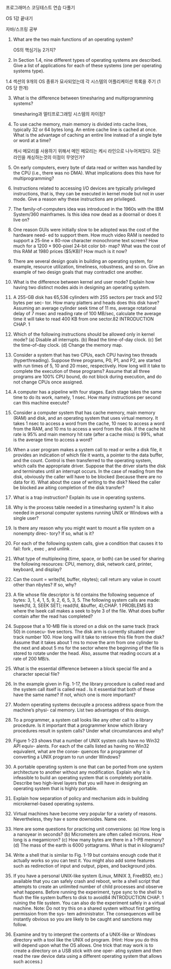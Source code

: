 프로그래머스 코딩테스트 연습 다풀기

OS 1강 끝내기

자바/스프링 공부

1. What are the two main functions of an operating system?

    OS의 핵심기능 2가지?

2. In Section 1.4, nine different types of operating systems are described. Give a list of
    applications for each of these systems (one per operating systems type).

  1.4 섹션의 9개의 OS 종류가 묘사되었는데 각 시스템의 어플리케이션 목록을 주기 (1 OS 당 한개)

3. What is the difference between timesharing and multiprogramming systems?

    timesharing과 멀티프로그래밍 시스템의 차이점?

4. To use cache memory, main memory is divided into cache lines, typically 32 or 64
    bytes long. An entire cache line is cached at once. What is the advantage of caching an entire line instead of a single byte or word at a time?

    캐시 메모리를 사용하기 위해서 메인 메모리는 케시 라인으로 나누어져있다. 모든 라인을 캐싱하는것의 이점이 무엇인가?
    
5. On early computers, every byte of data read or written was handled by the CPU (i.e.,
     there was no DMA). What implications does this have for multiprogramming?

6. Instructions related to accessing I/O devices are typically privileged instructions, that
     is, they can be executed in kernel mode but not in user mode. Give a reason why these
       instructions are privileged.

7. The family-of-computers idea was introduced in the 1960s with the IBM System/360
     mainframes. Is this idea now dead as a doornail or does it live on?

8. One reason GUIs were initially slow to be adopted was the cost of the hardware need-
     ed to support them. How much video RAM is needed to support a 25-line × 80-row
       character monochrome text screen? How much for a 1200 × 900-pixel 24-bit color bit-
       map? What was the cost of this RAM at 1980 prices ($5/KB)? How much is it now?

9. There are several design goals in building an operating system, for example, resource
     utilization, timeliness, robustness, and so on. Give an example of two design goals that
       may contradict one another.

10. What is the difference between kernel and user mode? Explain how having two distinct
     modes aids in designing an operating system.

11. A 255-GB disk has 65,536 cylinders with 255 sectors per track and 512 bytes per sec-
      tor. How many platters and heads does this disk have? Assuming an average cylinder
      seek time of 11 ms, average rotational delay of 7 msec and reading rate of 100 MB/sec,
      calculate the average time it will take to read 400 KB from one sector.82
      INTRODUCTION
      CHAP. 1

12. Which of the following instructions should be allowed only in kernel mode?
      (a) Disable all interrupts.
      (b) Read the time-of-day clock.
      (c) Set the time-of-day clock.
      (d) Change the memory map.

13. Consider a system that has two CPUs, each CPU having two threads (hyperthreading).
      Suppose three programs, P0, P1, and P2, are started with run times of 5, 10 and 20
      msec, respectively. How long will it take to complete the execution of these programs?
      Assume that all three programs are 100% CPU bound, do not block during execution,
      and do not change CPUs once assigned.

14. A computer has a pipeline with four stages. Each stage takes the same time to do its
      work, namely, 1 nsec. How many instructions per second can this machine execute?

15. Consider a computer system that has cache memory, main memory (RAM) and disk,
      and an operating system that uses virtual memory. It takes 1 nsec to access a word
      from the cache, 10 nsec to access a word from the RAM, and 10 ms to access a word
      from the disk. If the cache hit rate is 95% and main memory hit rate (after a cache
      miss) is 99%, what is the average time to access a word?

16. When a user program makes a system call to read or write a disk file, it provides an
      indication of which file it wants, a pointer to the data buffer, and the count. Control is
      then transferred to the operating system, which calls the appropriate driver. Suppose
      that the driver starts the disk and terminates until an interrupt occurs. In the case of
      reading from the disk, obviously the caller will have to be blocked (because there are
      no data for it). What about the case of writing to the disk? Need the caller be blocked
      aw aiting completion of the disk transfer?

17. What is a trap instruction? Explain its use in operating systems.

18. Why is the process table needed in a timesharing system? Is it also needed in personal
      computer systems running UNIX or Windows with a single user?

19. Is there any reason why you might want to mount a file system on a nonempty direc-
      tory? If so, what is it?

20. For each of the following system calls, give a condition that causes it to fail: fork , exec ,
      and unlink .

21. What type of multiplexing (time, space, or both) can be used for sharing the following
      resources: CPU, memory, disk, network card, printer, keyboard, and display?

22. Can the
      count = write(fd, buffer, nbytes);
      call return any value in count other than nbytes? If so, why?

23. A file whose file descriptor is fd contains the following sequence of bytes: 3, 1, 4, 1, 5,
      9, 2, 6, 5, 3, 5. The following system calls are made:
      lseek(fd, 3, SEEK SET);
      read(fd, &buffer, 4);CHAP. 1
      PROBLEMS
      83
      where the lseek call makes a seek to byte 3 of the file. What does buffer contain after
      the read has completed?

24. Suppose that a 10-MB file is stored on a disk on the same track (track 50) in consecu-
      tive sectors. The disk arm is currently situated over track number 100. How long will
      it take to retrieve this file from the disk? Assume that it takes about 1 ms to move the
      arm from one cylinder to the next and about 5 ms for the sector where the beginning of
      the file is stored to rotate under the head. Also, assume that reading occurs at a rate of
      200 MB/s.

25. What is the essential difference between a block special file and a character special
      file?

26. In the example given in Fig. 1-17, the library procedure is called read and the system
      call itself is called read . Is it essential that both of these have the same name? If not,
      which one is more important?

27. Modern operating systems decouple a process address space from the machine’s physi-
      cal memory. List two advantages of this design.

28. To a programmer, a system call looks like any other call to a library procedure. Is it
      important that a programmer know which library procedures result in system calls?
      Under what circumstances and why?

29. Figure 1-23 shows that a number of UNIX system calls have no Win32 API equiv-
      alents. For each of the calls listed as having no Win32 equivalent, what are the conse-
      quences for a programmer of converting a UNIX program to run under Windows?

30. A portable operating system is one that can be ported from one system architecture to
      another without any modification. Explain why it is infeasible to build an operating
      system that is completely portable. Describe two high-level layers that you will have in
      designing an operating system that is highly portable.

31. Explain how separation of policy and mechanism aids in building microkernel-based
      operating systems.

32. Virtual machines have become very popular for a variety of reasons. Nevertheless,
      they hav e some downsides. Name one.

33. Here are some questions for practicing unit conversions:
      (a) How long is a nanoyear in seconds?
      (b) Micrometers are often called microns. How long is a megamicron?
      (c) How many bytes are there in a 1-PB memory?
      (d) The mass of the earth is 6000 yottagrams. What is that in kilograms?

34. Write a shell that is similar to Fig. 1-19 but contains enough code that it actually works
      so you can test it. You might also add some features such as redirection of input and
      output, pipes, and background jobs.

35. If you have a personal UNIX-like system (Linux, MINIX 3, FreeBSD, etc.) available
      that you can safely crash and reboot, write a shell script that attempts to create an
      unlimited number of child processes and observe what happens. Before running the
      experiment, type sync to the shell to flush the file system buffers to disk to avoid84
      INTRODUCTION
      CHAP. 1
      ruining the file system. You can also do the experiment safely in a virtual machine.
      Note: Do not try this on a shared system without first getting permission from the sys-
      tem administrator. The consequences will be instantly obvious so you are likely to be
      caught and sanctions may follow.

36. Examine and try to interpret the contents of a UNIX-like or Windows directory with a
      tool like the UNIX od program. (Hint: How you do this will depend upon what the OS
      allows. One trick that may work is to create a directory on a USB stick with one oper-
      ating system and then read the raw device data using a different operating system that
      allows such access.)
